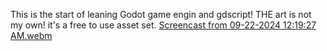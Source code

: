 This is the start of leaning Godot game engin and gdscript!
THE art is not my own! it's a free to use asset set.
[Screencast from 09-22-2024 12:19:27 AM.webm](https://github.com/user-attachments/assets/2415cb0c-0cf6-4406-8f46-49876a6ccad2)
